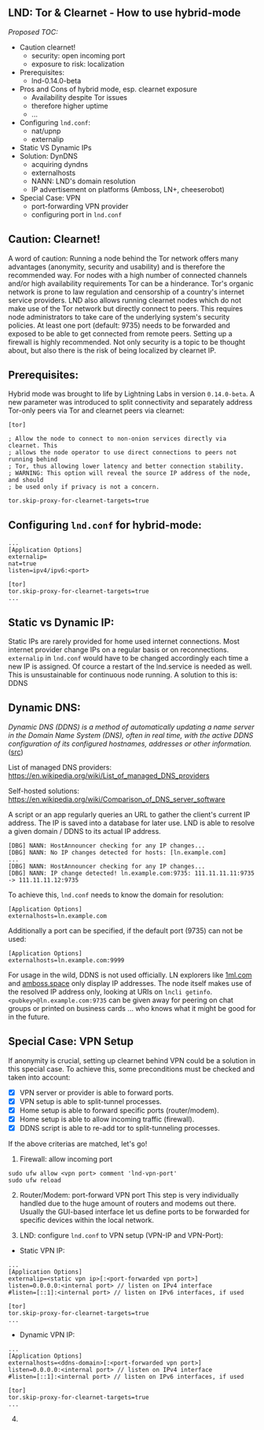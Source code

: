 ## LND: Tor & Clearnet - How to use hybrid-mode

_Proposed TOC:_

- Caution clearnet!
  - security: open incoming port
  - exposure to risk: localization
- Prerequisites: 
  - lnd-0.14.0-beta
- Pros and Cons of hybrid mode, esp. clearnet exposure
  - Availability despite Tor issues
  - therefore higher uptime
  - ...
- Configuring `lnd.conf`: 
  - nat/upnp
  - externalip
- Static VS Dynamic IPs
- Solution: DynDNS 
  - acquiring dyndns
  - externalhosts
  - NANN: LND's domain resolution
  - IP advertisement on platforms (Amboss, LN+, cheeserobot)
- Special Case: VPN
  - port-forwarding VPN provider
  - configuring port in `lnd.conf`



## **Caution: Clearnet!** ##
A word of caution: Running a node behind the Tor network offers many advantages (anonymity, security and usability) and is therefore the recommended way. For nodes with a high number of connected channels and/or high availability requirements Tor can be a hinderance. Tor's organic network is prone to law regulation and censorship of a country's internet service providers. LND also allows running clearnet nodes which do not make use of the Tor network but directly connect to peers. This requires node administrators to take care of the underlying system's security policies. At least one port (default: 9735) needs to be forwarded and exposed to be able to get connected from remote peers. Setting up a firewall is highly recommended. Not only security is a topic to be thought about, but also there is the risk of being localized by clearnet IP.

## **Prerequisites:** ##
Hybrid mode was brought to life by Lightning Labs in version `0.14.0-beta`. A new parameter was introduced to split connectivity and separately address Tor-only peers via Tor and clearnet peers via clearnet:
````
[tor]

; Allow the node to connect to non-onion services directly via clearnet. This
; allows the node operator to use direct connections to peers not running behind
; Tor, thus allowing lower latency and better connection stability.
; WARNING: This option will reveal the source IP address of the node, and should
; be used only if privacy is not a concern.

tor.skip-proxy-for-clearnet-targets=true
````

## **Configuring `lnd.conf` for hybrid-mode:** ##
````
...
[Application Options]
externalip=
nat=true
listen=ipv4/ipv6:<port>

[tor]
tor.skip-proxy-for-clearnet-targets=true
...
````

## **Static vs Dynamic IP:** ##
Static IPs are rarely provided for home used internet connections. Most internet provider change IPs on a regular basis or on reconnections. `externalip` in `lnd.conf` would have to be changed accordingly each time a new IP is assigned. Of cource a restart of the lnd.service is needed as well. This is unsustainable for 
continuous node running. A solution to this is: DDNS

## **Dynamic DNS:** ##
_Dynamic DNS (DDNS) is a method of automatically updating a name server in the Domain Name System (DNS), often in real time, with the active DDNS configuration of its configured hostnames, addresses or other information._ ([src](https://en.wikipedia.org/wiki/Dynamic_DNS))

List of managed DNS providers: https://en.wikipedia.org/wiki/List_of_managed_DNS_providers

Self-hosted solutions: https://en.wikipedia.org/wiki/Comparison_of_DNS_server_software

A script or an app regularly queries an URL to gather the client's current IP address. The IP is saved into a database for later use. LND is able to resolve a given domain / DDNS to its actual IP address. 
````
[DBG] NANN: HostAnnouncer checking for any IP changes...
[DBG] NANN: No IP changes detected for hosts: [ln.example.com]
...
[DBG] NANN: HostAnnouncer checking for any IP changes...
[DBG] NANN: IP change detected! ln.example.com:9735: 111.11.11.11:9735 -> 111.11.11.12:9735
````
To achieve this, `lnd.conf` needs to know the domain for resolution:
````
[Application Options]
externalhosts=ln.example.com
````
Additionally a port can be specified, if the default port (9735) can not be used:
````
[Application Options]
externalhosts=ln.example.com:9999
````
For usage in the wild, DDNS is not used officially. LN explorers like [1ml.com](https://1ml.com) and [amboss.space](https://www.amboss.space) only display IP addresses. The node itself makes use of the resolved IP address only, looking at URIs on `lncli getinfo`. `<pubkey>@ln.example.com:9735` can be given away for peering on chat groups or printed on business cards ... who knows what it might be good for in the future. 

## **Special Case: VPN Setup** ##
If anonymity is crucial, setting up clearnet behind VPN could be a solution in this special case. To achieve this, some preconditions must be checked and taken into account:

- [x] VPN server or provider is able to forward ports.
- [x] VPN setup is able to split-tunnel processes.
- [x] Home setup is able to forward specific ports (router/modem).
- [x] Home setup is able to allow incoming traffic (firewall).
- [x] DDNS script is able to re-add tor to split-tunneling processes.

If the above criterias are matched, let's go! 

1. Firewall: allow incoming port
````
sudo ufw allow <vpn port> comment 'lnd-vpn-port'
sudo ufw reload
````
2. Router/Modem: port-forward VPN port
This step is very individually handled due to the huge amount of routers and modems out there. Usually the GUI-based interface let us define ports to be forwarded for specific devices within the local network. 

3. LND: configure `lnd.conf` to VPN setup (VPN-IP and VPN-Port):
 - Static VPN IP: 
````
...
[Application Options]
externalip=<static vpn ip>[:<port-forwarded vpn port>]
listen=0.0.0.0:<internal port> // listen on IPv4 interface
#listen=[::1]:<internal port> // listen on IPv6 interfaces, if used

[tor]
tor.skip-proxy-for-clearnet-targets=true
...
````
 - Dynamic VPN IP: 
````
...
[Application Options]
externalhosts=<ddns-domain>[:<port-forwarded vpn port>]
listen=0.0.0.0:<internal port> // listen on IPv4 interface
#listen=[::1]:<internal port> // listen on IPv6 interfaces, if used

[tor]
tor.skip-proxy-for-clearnet-targets=true
...
````
4. 
